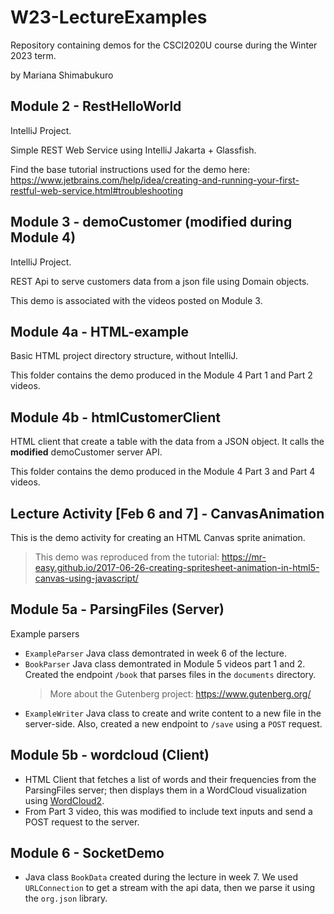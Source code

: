 # W23-LectureExamples

Repository containing demos for the CSCI2020U course during the Winter 2023 term.

by Mariana Shimabukuro

## Module 2 - RestHelloWorld
IntelliJ Project.

Simple REST Web Service using IntelliJ Jakarta + Glassfish. 

Find the base tutorial instructions used for the demo here: https://www.jetbrains.com/help/idea/creating-and-running-your-first-restful-web-service.html#troubleshooting

## Module 3 - demoCustomer (modified during Module 4)
IntelliJ Project.

REST Api to serve customers data from a json file using Domain objects.

This demo is associated with the videos posted on Module 3.

## Module 4a - HTML-example

Basic HTML project directory structure, without IntelliJ.

This folder contains the demo produced in the Module 4 Part 1 and Part 2 videos.

## Module 4b - htmlCustomerClient

HTML client that create a table with the data from a JSON object. It calls the **modified** demoCustomer server API.

This folder contains the demo produced in the Module 4 Part 3 and Part 4 videos.

## Lecture Activity [Feb 6 and 7] - CanvasAnimation
This is the demo activity for creating an HTML Canvas sprite animation.

> This demo was reproduced from the tutorial: https://mr-easy.github.io/2017-06-26-creating-spritesheet-animation-in-html5-canvas-using-javascript/

## Module 5a - ParsingFiles (Server)
Example parsers 
- `ExampleParser` Java class demontrated in week 6 of the lecture.
- `BookParser` Java class demontrated in Module 5 videos part 1 and 2. Created the endpoint `/book` that parses files in the `documents` directory.
  > More about the Gutenberg project: https://www.gutenberg.org/
- `ExampleWriter` Java class to create and write content to a new file in the server-side. Also, created a new endpoint to `/save` using a `POST` request.


## Module 5b - wordcloud (Client)
 - HTML Client that fetches a list of words and their frequencies from the ParsingFiles server; then displays them in a WordCloud visualization using [WordCloud2](https://github.com/timdream/wordcloud2.js). 
 - From Part 3 video, this was modified to include text inputs and send a POST request to the server.

## Module 6 - SocketDemo
- Java class `BookData` created during the lecture in week 7. We used `URLConnection` to get a stream with the api data, then we parse it using the `org.json` library.
